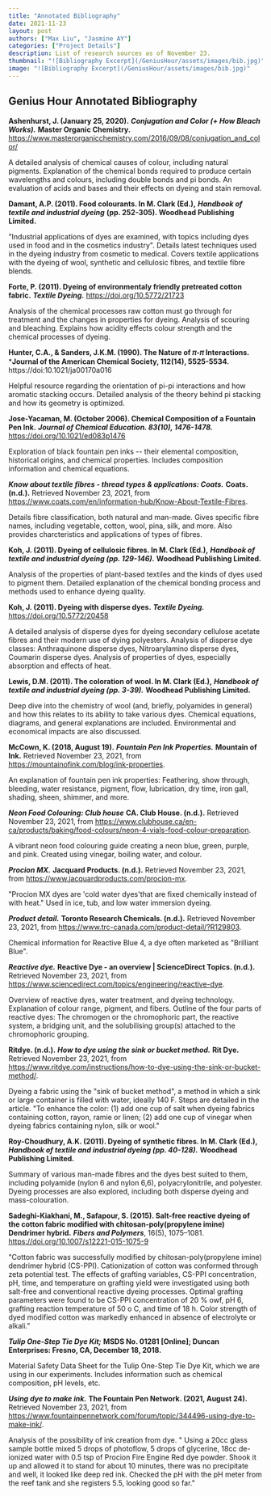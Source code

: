 ```yaml
---
title: "Annotated Bibliography"
date: 2021-11-23
layout: post
authors: ["Max Liu", "Jasmine AY"]
categories: ["Project Details"]
description: List of research sources as of November 23.
thumbnail: "![Bibliography Excerpt](/GeniusHour/assets/images/bib.jpg)"
image: "![Bibliography Excerpt](/GeniusHour/assets/images/bib.jpg)"
---
```


## Genius Hour Annotated Bibliography

**Ashenhurst, J. (January 25, 2020).** ***Conjugation and Color (+ How Bleach Works).*** **Master Organic Chemistry.** https://www.masterorganicchemistry.com/2016/09/08/conjugation_and_color/

A detailed analysis of chemical causes of colour, including natural pigments. Explanation of the chemical bonds required to produce certain wavelengths and colours, including double bonds and pi bonds. An evaluation of acids and bases and their effects on dyeing and stain removal.

**Damant, A.P. (2011). Food colourants. In M. Clark (Ed.),** ***Handbook of textile and industrial dyeing*** **(pp. 252-305). Woodhead Publishing Limited.**

"Industrial applications of dyes are examined, with topics including dyes used in food and in the cosmetics industry". Details latest techniques used in the dyeing industry from cosmetic to medical. Covers textile applications with the dyeing of wool, synthetic and cellulosic fibres, and textile fibre blends.

**Forte, P. (2011). Dyeing of environmentaly friendly pretreated cotton fabric.** ***Textile Dyeing.*** https://doi.org/10.5772/21723

Analysis of the chemical processes raw cotton must go through for treatment and the changes in properties for dyeing. Analysis of scouring and bleaching. Explains how acidity effects colour strength and the chemical processes of dyeing.

**Hunter, C.A., & Sanders, J.K.M. (1990). The Nature of 𝜋-𝜋 Interactions.** ***Journal of the American Chemical Society, 112(14), 5525-5534.** https://doi:10.1021/ja00170a016

Helpful resource regarding the orientation of pi-pi interactions and how aromatic stacking occurs. Detailed analysis of the theory behind pi stacking and how its geometry is optimized.

**Jose-Yacaman, M. (October 2006). Chemical Composition of a Fountain Pen Ink.** ***Journal of Chemical Education. 83(10), 1476-1478.*** https://doi.org/10.1021/ed083p1476

Exploration of black fountain pen inks -- their elemental composition, historical origins, and chemical properties. Includes composition information and chemical equations.

***Know about textile fibres - thread types &amp; applications: Coats.*** **Coats. (n.d.).** Retrieved November 23, 2021, from https://www.coats.com/en/information-hub/Know-About-Textile-Fibres.

Details fibre classification, both natural and man-made. Gives specific fibre names, including vegetable, cotton, wool, pina, silk, and more. Also provides charcteristics and applications of types of fibres.

**Koh, J. (2011). Dyeing of cellulosic fibres. In M. Clark (Ed.),** ***Handbook of textile and industrial dyeing (pp. 129-146).*** **Woodhead Publishing Limited.**

Analysis of the properties of plant-based textiles and the kinds of dyes used to pigment them. Detailed explanation of the chemical bonding process and methods used to enhance dyeing quality.

**Koh, J. (2011). Dyeing with disperse dyes.** ***Textile Dyeing.*** https://doi.org/10.5772/20458

A detailed analysis of disperse dyes for dyeing secondary cellulose acetate fibres and their modern use of dying polyesters. Analysis of disperse dye classes: Anthraquinone disperse dyes, Nitroarylamino disperse dyes, Coumarin disperse dyes. Analysis of properties of dyes, especially absorption and effects of heat.

**Lewis, D.M. (2011). The coloration of wool. In M. Clark (Ed.),** ***Handbook of textile and industrial dyeing (pp. 3-39).*** **Woodhead Publishing Limited.**

Deep dive into the chemistry of wool (and, briefly, polyamides in general) and how this relates to its ability to take various dyes. Chemical equations, diagrams, and general explanations are included. Environmental and economical impacts are also discussed.

**McCown, K. (2018, August 19).** ***Fountain Pen Ink Properties.*** **Mountain of Ink.** Retrieved November 23, 2021, from https://mountainofink.com/blog/ink-properties.

An explanation of fountain pen ink properties: Feathering, show through, bleeding, water resistance, pigment, flow, lubrication, dry time, iron gall, shading, sheen, shimmer, and more.

***Neon Food Colouring: Club house*** **CA. Club House. (n.d.).** Retrieved November 23, 2021, from https://www.clubhouse.ca/en-ca/products/baking/food-colours/neon-4-vials-food-colour-preparation.

A vibrant neon food colouring guide creating a neon blue, green, purple, and pink. Created using vinegar, boiling water, and colour.

***Procion MX.*** **Jacquard Products. (n.d.).** Retrieved November 23, 2021, from https://www.jacquardproducts.com/procion-mx.

"Procion MX dyes are 'cold water dyes'that are fixed chemically instead of with heat." Used in ice, tub, and low water immersion dyeing.

***Product detail.*** **Toronto Research Chemicals. (n.d.).** Retrieved November 23, 2021, from https://www.trc-canada.com/product-detail/?R129803.

Chemical information for Reactive Blue 4, a dye often marketed as "Brilliant Blue".

***Reactive dye.*** **Reactive Dye - an overview \| ScienceDirect Topics. (n.d.).** Retrieved November 23, 2021, from https://www.sciencedirect.com/topics/engineering/reactive-dye.

Overview of reactive dyes, water treatment, and dyeing technology. Explanation of colour range, pigment, and fibers. Outline of the four parts of reactive dyes: The chromogen or the chromophoric part, the reactive system, a bridging unit, and the solubilising group(s) attached to the chromophoric grouping.

**Ritdye. (n.d.).** ***How to dye using the sink or bucket method.*** **Rit Dye.** Retrieved November 23, 2021, from https://www.ritdye.com/instructions/how-to-dye-using-the-sink-or-bucket-method/.

Dyeing a fabric using the "sink of bucket method", a method in which a sink or large container is filled with water, ideally 140 F. Steps are detailed in the article. "To enhance the color: (1) add one cup of salt when dyeing fabrics containing cotton, rayon, ramie or linen; (2) add one cup of vinegar when dyeing fabrics containing nylon, silk or wool."

**Roy-Choudhury, A.K. (2011). Dyeing of synthetic fibres. In M. Clark (Ed.),** ***Handbook of textile and industrial dyeing (pp. 40-128).*** **Woodhead Publishing Limited.**

Summary of various man-made fibres and the dyes best suited to them, including polyamide (nylon 6 and nylon 6,6), polyacrylonitrile, and polyester. Dyeing processes are also explored, including both disperse dyeing and mass-colouration.

**Sadeghi-Kiakhani, M., Safapour, S. (2015). Salt-free reactive dyeing of the cotton fabric modified with chitosan-poly(propylene imine) Dendrimer hybrid.** ***Fibers and Polymers***, 16(5), 1075–1081. https://doi.org/10.1007/s12221-015-1075-9

"Cotton fabric was successfully modified by chitosan-poly(propylene imine) dendrimer hybrid (CS-PPI). Cationization of cotton was conformed through zeta potential test. The effects of grafting variables, CS-PPI concentration, pH, time, and temperature on grafting yield were investigated using both salt-free and conventional reactive dyeing processes. Optimal grafting parameters were found to be CS-PPI concentration of 20 % owf, pH 6, grafting reaction temperature of 50 o C, and time of 18 h. Color strength of dyed modified cotton was markedly enhanced in absence of electrolyte or alkali."

***Tulip One-Step Tie Dye Kit;*** **MSDS No. 01281 [Online]; Duncan Enterprises: Fresno, CA, December 18, 2018.**

Material Safety Data Sheet for the Tulip One-Step Tie Dye Kit, which we are using in our experiments. Includes information such as chemical composition, pH levels, etc.

***Using dye to make ink.*** **The Fountain Pen Network. (2021, August 24).** Retrieved November 23, 2021, from https://www.fountainpennetwork.com/forum/topic/344496-using-dye-to-make-ink/.

Analysis of the possibility of ink creation from dye. " Using a 20cc glass sample bottle mixed 5 drops of photoflow, 5 drops of glycerine, 18cc de-ionized water with 0.5 tsp of Procion Fire Engine Red dye powder. Shook it up and allowed it to stand for about 10 minutes, there was no precipitate and well, it looked like deep red ink. Checked the pH with the pH meter from the reef tank and she registers 5.5, looking good so far."
